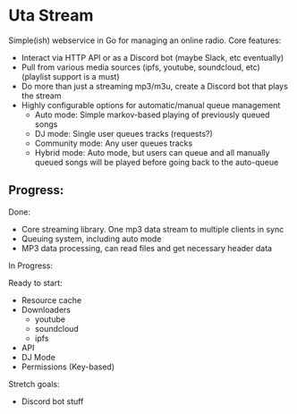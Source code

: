 # Uta Stream

Simple(ish) webservice in Go for managing an online radio.
Core features:

* Interact via HTTP API or as a Discord bot (maybe Slack, etc eventually)
* Pull from various media sources (ipfs, youtube, soundcloud, etc) (playlist support is a must)
* Do more than just a streaming mp3/m3u, create a Discord bot that plays the stream
* Highly configurable options for automatic/manual queue management
    - Auto mode: Simple markov-based playing of previously queued songs
    - DJ mode: Single user queues tracks (requests?)
    - Community mode: Any user queues tracks
    - Hybrid mode: Auto mode, but users can queue and all manually queued songs will be played before going back to the auto-queue

## Progress:

Done:
* Core streaming library. One mp3 data stream to multiple clients in sync
* Queuing system, including auto mode
* MP3 data processing, can read files and get necessary header data

In Progress:

Ready to start:
* Resource cache
* Downloaders
    - youtube
    - soundcloud
    - ipfs
* API
* DJ Mode
* Permissions (Key-based)

Stretch goals:
* Discord bot stuff
